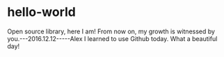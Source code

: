# hello-world
Open source library, here I am! From now on, my growth is witnessed by you.---2016.12.12-----Alex
I learned to use Github today. What a beautiful day!
